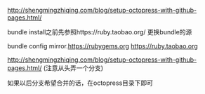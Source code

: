 http://shengmingzhiqing.com/blog/setup-octopress-with-github-pages.html/

bundle install之前先参照https://ruby.taobao.org/ 更换bundle的源

bundle config mirror.https://rubygems.org https://ruby.taobao.org

http://shengmingzhiqing.com/blog/setup-octopress-with-github-pages.html/
(注意从头弄一个分支)

如果以后分支希望合并的话，在octopress目录下即可

